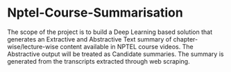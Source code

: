 # Nptel-Course-Summarisation

The scope of the project is to build a Deep Learning based solution that generates an Extractive and Abstractive Text summary of chapter-wise/lecture-wise content available in NPTEL course videos. The Abstractive output will be treated as Candidate summaries. The summary is generated from the transcripts extracted through web scraping.

